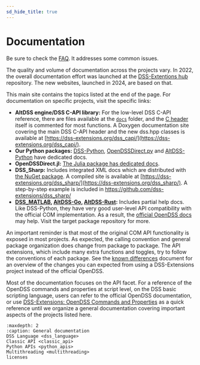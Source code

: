 ```yaml
---
sd_hide_title: true
---
```

# Documentation

Be sure to check the [FAQ](#faq). It addresses some common issues.

The quality and volume of documentation across the projects vary. In 2022, the overall documentation effort was launched at the [DSS-Extentions hub](https://github.com/dss-extensions/dss-extensions) repository. The new websites, launched in 2024, are based on that.

This main site contains the topics listed at the end of the page. For documentation on specific projects, visit the specific links:

- **AltDSS engine/DSS C-API library:** For the low-level DSS C-API reference, there are files available at the [`docs`](https://github.com/dss-extensions/dss_capi/tree/master/docs) folder, and the [C header](https://github.com/dss-extensions/dss_capi/blob/master/include/dss_capi.h) itself is commented for most functions. A Doxygen documentation site covering the main DSS C-API header and the new dss.hpp classes is available at [https://dss-extensions.org/dss_capi/](https://dss-extensions.org/dss_capi/).
- **Our Python packages:** [DSS-Python](https://dss-extensions.org/DSS-Python/), [OpenDSSDirect.py](https://dss-extensions.org/OpenDSSDirect.py/) and [AltDSS-Python](https://dss-extensions.org/AltDSS-Python/) have dedicated docs.
- **OpenDSSDirect.jl:** [The Julia package has dedicated docs](https://dss-extensions.org/OpenDSSDirect.jl/stable/).
- **DSS_Sharp:** Includes integrated XML docs which are distributed with [the NuGet package](https://www.nuget.org/packages/dss_sharp/). A compiled site is available at [https://dss-extensions.org/dss_sharp/](https://dss-extensions.org/dss_sharp/). A step-by-step example is included in https://github.com/dss-extensions/dss_sharp/
- **[DSS_MATLAB](https://github.com/dss-extensions/dss_matlab/), [AltDSS-Go](https://github.com/dss-extensions/AltDSS-Go/), [AltDSS-Rust](https://github.com/dss-extensions/AltDSS-Rust/):** Includes partial help docs. Like DSS-Python, they have very good user-level API compatibility with the official COM implementation. As a result, the [official OpenDSS docs](https://opendss.epri.com/opendss_documentation.html) may help. Visit the target package repository for more.

An important reminder is that most of the original COM API functionality is exposed in most projects. As expected, the calling convention and general package organization does change from package to package. The API extensions, which include many extra functions and toggles, try to follow the conventions of each package. See the [known differences](https://github.com/dss-extensions/dss_capi/blob/master/docs/known_differences.md) document for an overview of the changes you can expected from using a DSS-Extensions project instead of the official OpenDSS.

Most of the documentation focuses on the API facet. For a reference of the OpenDSS commands and properties at script level, on the DSS basic scripting language, users can refer to the official OpenDSS documentation, or use [DSS-Extensions: OpenDSS Commands and Properties](https://github.com/dss-extensions/dss_capi/blob/master/docs/dss_properties.md) as a quick reference until we organize a general documentation covering important aspects of the projects listed here.

```{toctree}
:maxdepth: 2
:caption: General documentation
DSS Language <dss_language>
Classic API <classic_api>
Python APIs <python_apis>
Multithreading <multithreading>
licenses
```
